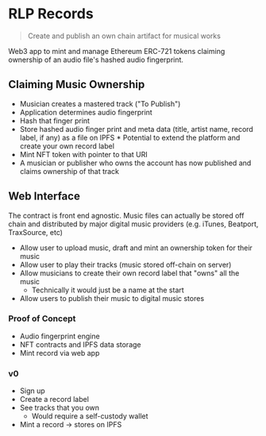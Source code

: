 # RLP Records 
> Create and publish an own chain artifact for musical works

Web3 app to mint and manage Ethereum ERC-721 tokens claiming ownership of an audio file's hashed audio fingerprint.

## Claiming Music Ownership
* Musician creates a mastered track ("To Publish")
* Application determines audio fingerprint
* Hash that finger print
* Store hashed audio finger print and meta data (title, artist name, record label, if any) as a file on IPFS
		* Potential to extend the platform and create your own record label 
* Mint NFT token with pointer to that URI 
* A musician or publisher who owns the account has now published and claims ownership of that track

## Web Interface
The contract is front end agnostic. Music files can actually be stored off chain and distributed by major digital music providers (e.g. iTunes, Beatport, TraxSource, etc)

* Allow user to upload music, draft and mint an ownership token for their music
* Allow user to play their tracks (music stored off-chain on server)
* Allow musicians to create their own record label that "owns" all the music
	 * Technically it would just be a name at the start
* Allow users to publish their music to digital music stores 

### Proof of Concept
* Audio fingerprint engine
* NFT contracts and IPFS data storage
* Mint record via web app

### v0
* Sign up
* Create a record label
* See tracks that you own
	 * Would require a self-custody wallet 
* Mint a record -> stores on IPFS
